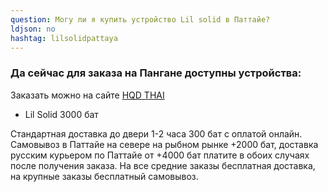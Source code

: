 ```yaml
---
question: Могу ли я купить устройство Lil solid в Паттайе?
ldjson: no
hashtag: lilsolidpattaya
---
```


### Да сейчас для заказа на Пангане доступны устройства:

Заказать можно на сайте [HQD THAI](https://hqdthai.ru/iqos/)

* Lil Solid 3000 бат 


Стандартная доставка до двери 1-2 часа  300 бат с оплатой онлайн. Самовывоз в Паттайе на севере на рыбном рынке +2000 бат, доставка русским курьером по Паттайе от +4000 бат платите в обоих случаях после получения заказа. На все средние заказы бесплатная доставка, на крупные заказы бесплатный самовывоз.
